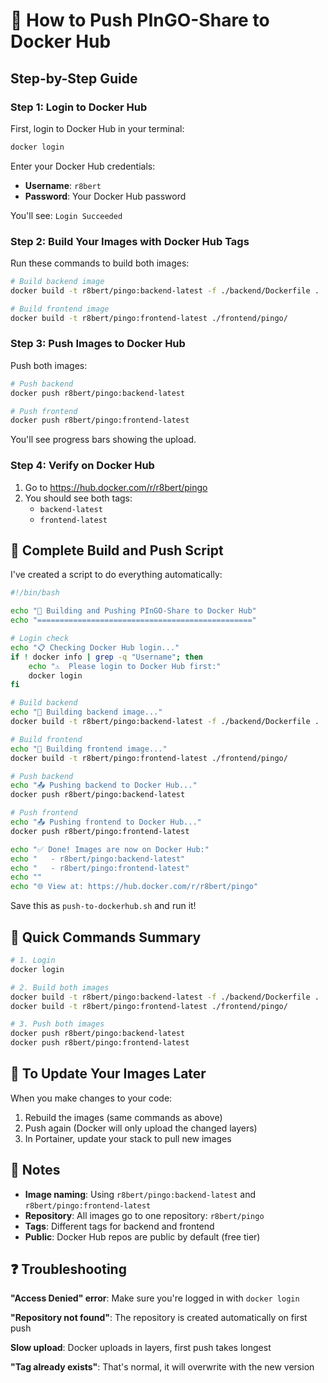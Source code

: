 # 🐳 How to Push PInGO-Share to Docker Hub

## Step-by-Step Guide

### Step 1: Login to Docker Hub

First, login to Docker Hub in your terminal:

```bash
docker login
```

Enter your Docker Hub credentials:
- **Username**: `r8bert`
- **Password**: Your Docker Hub password

You'll see: `Login Succeeded`

### Step 2: Build Your Images with Docker Hub Tags

Run these commands to build both images:

```bash
# Build backend image
docker build -t r8bert/pingo:backend-latest -f ./backend/Dockerfile .

# Build frontend image  
docker build -t r8bert/pingo:frontend-latest ./frontend/pingo/
```

### Step 3: Push Images to Docker Hub

Push both images:

```bash
# Push backend
docker push r8bert/pingo:backend-latest

# Push frontend
docker push r8bert/pingo:frontend-latest
```

You'll see progress bars showing the upload.

### Step 4: Verify on Docker Hub

1. Go to https://hub.docker.com/r/r8bert/pingo
2. You should see both tags:
   - `backend-latest`
   - `frontend-latest`

## 🚀 Complete Build and Push Script

I've created a script to do everything automatically:

```bash
#!/bin/bash

echo "🐳 Building and Pushing PInGO-Share to Docker Hub"
echo "================================================"

# Login check
echo "📋 Checking Docker Hub login..."
if ! docker info | grep -q "Username"; then
    echo "⚠️  Please login to Docker Hub first:"
    docker login
fi

# Build backend
echo "🔨 Building backend image..."
docker build -t r8bert/pingo:backend-latest -f ./backend/Dockerfile .

# Build frontend
echo "🔨 Building frontend image..."
docker build -t r8bert/pingo:frontend-latest ./frontend/pingo/

# Push backend
echo "📤 Pushing backend to Docker Hub..."
docker push r8bert/pingo:backend-latest

# Push frontend
echo "📤 Pushing frontend to Docker Hub..."
docker push r8bert/pingo:frontend-latest

echo "✅ Done! Images are now on Docker Hub:"
echo "   - r8bert/pingo:backend-latest"
echo "   - r8bert/pingo:frontend-latest"
echo ""
echo "🌐 View at: https://hub.docker.com/r/r8bert/pingo"
```

Save this as `push-to-dockerhub.sh` and run it!

## 🎯 Quick Commands Summary

```bash
# 1. Login
docker login

# 2. Build both images
docker build -t r8bert/pingo:backend-latest -f ./backend/Dockerfile .
docker build -t r8bert/pingo:frontend-latest ./frontend/pingo/

# 3. Push both images
docker push r8bert/pingo:backend-latest
docker push r8bert/pingo:frontend-latest
```

## 🔄 To Update Your Images Later

When you make changes to your code:

1. Rebuild the images (same commands as above)
2. Push again (Docker will only upload the changed layers)
3. In Portainer, update your stack to pull new images

## 📝 Notes

- **Image naming**: Using `r8bert/pingo:backend-latest` and `r8bert/pingo:frontend-latest`
- **Repository**: All images go to one repository: `r8bert/pingo`
- **Tags**: Different tags for backend and frontend
- **Public**: Docker Hub repos are public by default (free tier)

## ❓ Troubleshooting

**"Access Denied" error**: Make sure you're logged in with `docker login`

**"Repository not found"**: The repository is created automatically on first push

**Slow upload**: Docker uploads in layers, first push takes longest

**"Tag already exists"**: That's normal, it will overwrite with the new version
